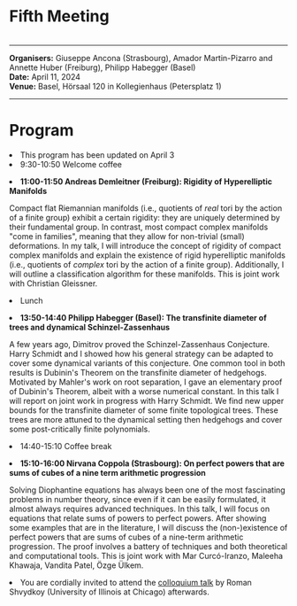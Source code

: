 <HTML>
<BODY>
 <TABLE>
    <TR>
	<H1>Fifth Meeting
	</H1>    
    </TR>
  </TABLE>
<hr>

<b>Organisers:</b>  Giuseppe Ancona (Strasbourg), Amador Martin-Pizarro and Annette Huber (Freiburg), Philipp Habegger (Basel)<br>
<b>Date:</b> April 11, 2024<br>
<b>Venue:</b> Basel, Hörsaal 120 in Kollegienhaus (Petersplatz 1)
<p>
<hr>
<h1>Program </h1>

<li>This program has been updated on April 3</li>

<li> 9:30-10:50 Welcome coffee<p>
<li><b>11:00-11:50 Andreas Demleitner (Freiburg): Rigidity of Hyperelliptic Manifolds </b> <p>
Compact flat Riemannian manifolds (i.e., quotients of <i>real</i> tori by the action of a finite group) exhibit a certain rigidity: they are uniquely determined by their fundamental group. In contrast, most compact complex manifolds "come in families", meaning that they allow for non-trivial (small) deformations. In my talk, I will introduce the concept of rigidity of compact complex manifolds and explain the existence of rigid hyperelliptic manifolds (i.e., quotients of <i>complex</i> tori by the action of a finite group). Additionally, I will outline a classification algorithm for these manifolds. This is joint work with Christian Gleissner.
<p>
<li>Lunch<p>
<li><b>13:50-14:40 Philipp Habegger (Basel): The transfinite diameter of trees and dynamical Schinzel-Zassenhaus </b> <p>
A few years ago, Dimitrov proved the Schinzel-Zassenhaus Conjecture. Harry Schmidt and I showed how his general strategy can be adapted to cover some dynamical variants of this conjecture. One common tool in both results is Dubinin's Theorem on the transfinite diameter of hedgehogs. Motivated by Mahler's work on root separation, I gave an elementary proof of Dubinin's Theorem, albeit with a worse numerical constant. In this talk I will report on joint work in progress with Harry Schmidt. We find new upper bounds for the transfinite diameter of some finite topological trees. These trees are more attuned to the dynamical setting then hedgehogs and cover some post-critically finite polynomials.
<li>14:40-15:10 Coffee break<p>
<li><b>15:10-16:00 Nirvana Coppola (Strasbourg): On perfect powers that are sums of cubes of a nine term arithmetic progression </b> <p>
Solving Diophantine equations has always been one of the most fascinating problems in number theory, since even if it can be easily formulated, it almost always requires advanced techniques.
In this talk, I will focus on equations that relate sums of powers to perfect powers. After showing some examples that are in the literature, I will discuss the (non-)existence of perfect powers that are sums of cubes of a nine-term arithmetic progression. The proof involves a battery of techniques and both theoretical and computational tools. This is joint work with Mar Curcó-Iranzo, Maleeha Khawaja, Vandita Patel, Özge Ülkem.	
<p>

<li>You are cordially invited to attend the <a href="https://dmi.unibas.ch/de/news-events/detail/perlenkolloquium-roman-shvydkoy-university-of-illinois-at-chicago/">colloquium talk</a> by Roman Shvydkoy (University of Illinois at Chicago) afterwards.</li>

